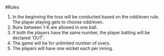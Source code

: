 #Rules 
1. In the beginning the toss will be conducted based on the odd/even rule. The player playing gets to choose odd/even.
2. Runs between 1-6 are allowed in one ball.
3. If both the players have the same number, the player batting will be declared 'OUT'.
4. The game will be for unlimited number of overs.
5. The players will have one wicket each per inning.
